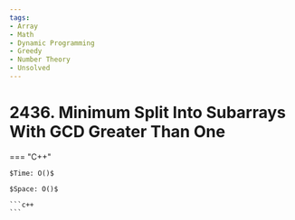 ```yaml
---
tags:
- Array
- Math
- Dynamic Programming
- Greedy
- Number Theory
- Unsolved
---
```



# 2436. Minimum Split Into Subarrays With GCD Greater Than One

=== "C++"

    $Time: O()$

    $Space: O()$

    ```c++
    ```